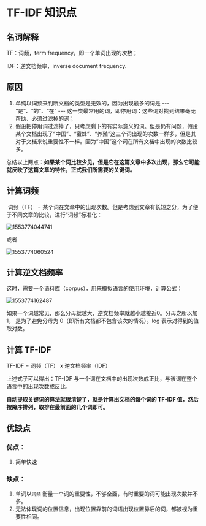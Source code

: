 # TF-IDF 知识点

## 名词解释

TF：词频，term frequency。即一个单词出现的次数；

IDF：逆文档频率，inverse document frequency.

## 原因

1. 单纯以词频来判断文档的类型是无效的，因为出现最多的词是 --- “是”、“的”、“在” --- 这一类最常用的词，即停用词：这些词对找到结果毫无帮助、必须过滤掉的词；
2. 假设把停用词过滤掉了，只考虑剩下的有实际意义的词。但是仍有问题，假设某个文档出现了“中国”、“蜜蜂”、“养殖”这三个词出现的次数一样多，但是其对于文档来说重要性不一样。因为“中国”这个词在所有文档中出现的次数比较多。

总结以上两点：**如果某个词比较少见，但是它在这篇文章中多次出现，那么它可能就反映了这篇文章的特性，正式我们所需要的关键词。**

## 计算词频

​	词频（TF） = 某个词在文章中的出现次数。但是考虑到文章有长短之分，为了便于不同文章的比较，进行“词频”标准化：

![1553774044741](C:\Users\lenovo\AppData\Roaming\Typora\typora-user-images\1553774044741.png)

或者

![1553774060524](C:\Users\lenovo\AppData\Roaming\Typora\typora-user-images\1553774060524.png)



## 计算逆文档频率

​	这时，需要一个语料库（corpus），用来模拟语言的使用环境，计算公式：

![1553774162487](C:\Users\lenovo\AppData\Roaming\Typora\typora-user-images\1553774162487.png)

如果一个词越常见，那么分母就越大，逆文档频率就越小越接近0。分母之所以加 1， 是为了避免分母为 0（即所有文档都不包含该次的情况）。log 表示对得到的值取对数。

## 计算 TF-IDF

TF-IDF = 词频（TF） x 逆文档频率（IDF）

上述式子可以得出：TF-IDF 与一个词在文档中的出现次数成正比，与该词在整个语言中的出现次数成反比。

**自动提取关键词的算法就很清楚了，就是计算出文档的每个词的 TF-IDF 值，然后按降序排列，取排在最前面的几个词即可。**



## 优缺点

### 优点：

1. 简单快速

### 缺点：

1. 单词以`词频` 衡量一个词的重要性，不够全面，有时重要的词可能出现次数并不多。
2. 无法体现词的位置信息，出现位置靠前的词语出现位置靠后的词，都被视为重要性相同。